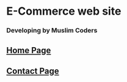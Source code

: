 # E-Commerce web site

### Developing by Muslim Coders

## [Home Page](/home/home.html)

## [Contact Page](/contact/contact.html)
